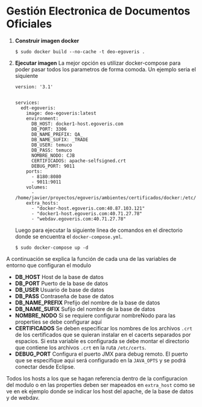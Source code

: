 # Gestión Electronica de Documentos Oficiales

1. **Construir imagen docker**
    ```
    $ sudo docker build --no-cache -t deo-egoveris .
    ```
2. **Ejecutar imagen**
La mejor opción es utilizar docker-compose para poder pasar todos los parametros de forma comoda. Un ejemplo seria el siquiente
    ```
    version: '3.1'
    
    
    services:
      edt-egoveris:
        image: deo-egoveris:latest
        environment:
          DB_HOST: docker1-host.egoveris.com
          DB_PORT: 3306
          DB_NAME_PREFIX: QA_
          DB_NAME_SUFIX: _TRADE
          DB_USER: temuco
          DB_PASS: temuco
          NOMBRE_NODO: CJB
          CERTIFICADOS: apache-selfsigned.crt
          DEBUG_PORT: 9011
        ports:
          - 8180:8080
          - 9011:9011
        volumes:
          - /home/javier/proyectos/egoveris/ambientes/certificados/docker:/etc/certs
        extra_hosts:
          - "docker-host.egoveris.com:40.87.103.121"
          - "docker1-host.egoveris.com:40.71.27.78"
          - "webdav.egoveris.com:40.71.27.78"
    ```
    Luego para ejecutar la siguiente linea de comandos en el directorio donde se encuentra el  ```docker-compose.yml```.

    ```
    $ sudo docker-compose up -d
    ```

A continuación se explica la función de cada una de las variables de entorno que configuran el modulo

- **DB_HOST** Host de la base de datos
- **DB_PORT** Puerto de la base de datos
- **DB_USER** Usuario de base de datos
- **DB_PASS** Contraseña de base de datos
- **DB_NAME_PREFIX** Prefijo del nombre de la base de datos
- **DB_NAME_SUFIX** Sufijo del nombre de la base de datos
- **NOMBRE_NODO** Si se requiere configurar nombreNodo para las properties se debe configurar aquí
- **CERTIFICADOS** Se deben especificar los nombres de los archivos ```.crt``` de los certificados que se quieran instalar en el cacerts separados por espacios. Si esta variable es configurada se debe montar el directorio que contiene los archivos ```.crt``` en la ruta ```/etc/certs```.
- **DEBUG_PORT** Configura el puerto JMX para debug remoto. El puerto que se especifique aqui será configurado en la ```JAVA_OPTS``` y se podrá conectar desde Eclipse.

Todos los hosts a los que se hagan referencia dentro de la configuracion del modulo o en las properties deben ser mapeados en ```extra_host``` como se ve en ek ejemplo donde se indicar los host del apache, de la base de datos y de webdav.


